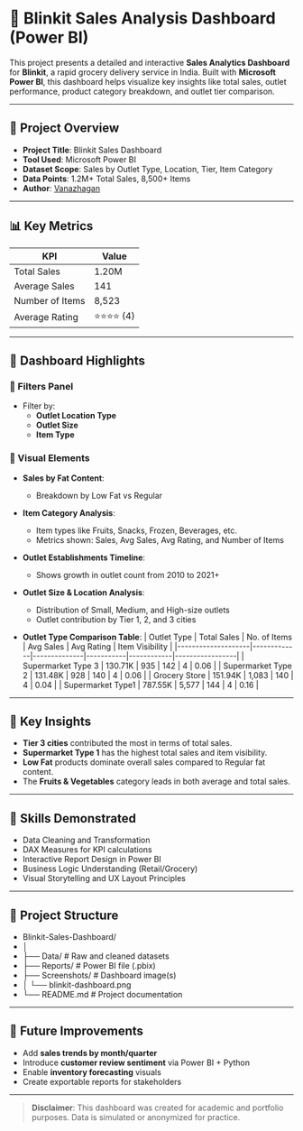 # 🛒 Blinkit Sales Analysis Dashboard (Power BI)

This project presents a detailed and interactive **Sales Analytics Dashboard** for **Blinkit**, a rapid grocery delivery service in India. Built with **Microsoft Power BI**, this dashboard helps visualize key insights like total sales, outlet performance, product category breakdown, and outlet tier comparison.

---

## 📁 Project Overview

- **Project Title**: Blinkit Sales Dashboard  
- **Tool Used**: Microsoft Power BI  
- **Dataset Scope**: Sales by Outlet Type, Location, Tier, Item Category  
- **Data Points**: 1.2M+ Total Sales, 8,500+ Items  
- **Author**: [Vanazhagan](#contact)

---

## 📊 Key Metrics

| KPI             | Value     |
|------------------|-----------|
| Total Sales      | 1.20M     |
| Average Sales    | 141       |
| Number of Items  | 8,523     |
| Average Rating   | ⭐⭐⭐⭐ (4)  |

---

## 📌 Dashboard Highlights

### 🔹 Filters Panel

- Filter by:
  - **Outlet Location Type**
  - **Outlet Size**
  - **Item Type**

### 🔹 Visual Elements

- **Sales by Fat Content**:
  - Breakdown by Low Fat vs Regular
- **Item Category Analysis**:
  - Item types like Fruits, Snacks, Frozen, Beverages, etc.
  - Metrics shown: Sales, Avg Sales, Avg Rating, and Number of Items

- **Outlet Establishments Timeline**:
  - Shows growth in outlet count from 2010 to 2021+

- **Outlet Size & Location Analysis**:
  - Distribution of Small, Medium, and High-size outlets
  - Outlet contribution by Tier 1, 2, and 3 cities

- **Outlet Type Comparison Table**:
  | Outlet Type        | Total Sales | No. of Items | Avg Sales | Avg Rating | Item Visibility |
  |--------------------|-------------|--------------|-----------|------------|-----------------|
  | Supermarket Type 3 | 130.71K     | 935          | 142       | 4          | 0.06            |
  | Supermarket Type 2 | 131.48K     | 928          | 140       | 4          | 0.06            |
  | Grocery Store      | 151.94K     | 1,083        | 140       | 4          | 0.04            |
  | Supermarket Type1  | 787.55K     | 5,577        | 144       | 4          | 0.16            |

---

## 🧠 Key Insights

- **Tier 3 cities** contributed the most in terms of total sales.
- **Supermarket Type 1** has the highest total sales and item visibility.
- **Low Fat** products dominate overall sales compared to Regular fat content.
- The **Fruits & Vegetables** category leads in both average and total sales.

---

## 🧠 Skills Demonstrated

- Data Cleaning and Transformation
- DAX Measures for KPI calculations
- Interactive Report Design in Power BI
- Business Logic Understanding (Retail/Grocery)
- Visual Storytelling and UX Layout Principles

---

## 📂 Project Structure

- Blinkit-Sales-Dashboard/
- │
- ├── Data/ # Raw and cleaned datasets
- ├── Reports/ # Power BI file (.pbix)
- ├── Screenshots/ # Dashboard image(s)
- │ └── blinkit-dashboard.png
- └── README.md # Project documentation


---

## 🚀 Future Improvements

- Add **sales trends by month/quarter**
- Introduce **customer review sentiment** via Power BI + Python
- Enable **inventory forecasting** visuals
- Create exportable reports for stakeholders

---
> **Disclaimer**: This dashboard was created for academic and portfolio purposes. Data is simulated or anonymized for practice.

